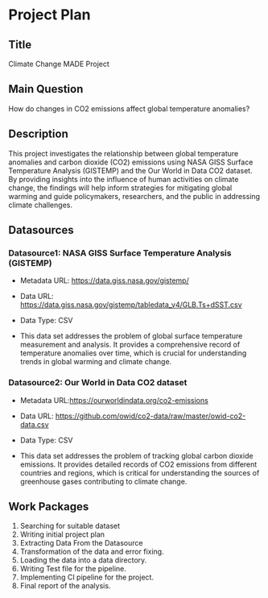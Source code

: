 # Project Plan

## Title
Climate Change MADE Project

## Main Question
 How do changes in CO2 emissions affect global temperature anomalies?


## Description
This project investigates the relationship between global temperature anomalies and carbon dioxide (CO2) emissions using NASA GISS Surface Temperature Analysis (GISTEMP) and the Our World in Data CO2 dataset. By providing insights into the influence of human activities on climate change, the findings will help inform strategies for mitigating global warming and guide policymakers, researchers, and the public in addressing climate challenges.

## Datasources


### Datasource1: NASA GISS Surface Temperature Analysis (GISTEMP)
* Metadata URL: https://data.giss.nasa.gov/gistemp/
* Data URL: https://data.giss.nasa.gov/gistemp/tabledata_v4/GLB.Ts+dSST.csv
* Data Type: CSV

* This data set addresses the problem of global surface temperature measurement and analysis. It provides a comprehensive record of temperature anomalies over time, which is crucial for understanding trends in global warming and climate change.

 ### Datasource2: Our World in Data CO2 dataset
* Metadata URL:https://ourworldindata.org/co2-emissions
* Data URL: https://github.com/owid/co2-data/raw/master/owid-co2-data.csv
* Data Type: CSV

* This data set addresses the problem of tracking global carbon dioxide emissions. It provides detailed records of CO2 emissions from different countries and regions, which is critical for understanding the sources of greenhouse gases contributing to climate change.

## Work Packages

1. Searching for suitable dataset 
2. Writing initial project plan 
3. Extracting Data From the Datasource 
4. Transformation of the data and error fixing.
5. Loading the data into a data directory. 
6. Writing Test file for the pipeline.
7. Implementing CI pipeline for the project.
8. Final report of the analysis.
